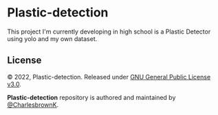 # Plastic-detection
This project I'm currently developing in high school is a Plastic Detector using yolo and my own dataset.

## License

© 2022, Plastic-detection. Released under [GNU General Public License v3.0](https://www.gnu.org/licenses/gpl-3.0.html).

**Plastic-detection** repository is authored and maintained by [@CharlesbrownK](https://github.com/CharlesbrownK).
